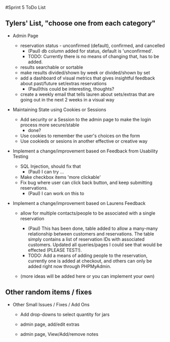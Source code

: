 #Sprint 5 ToDo List

## Tylers' List, "choose one from each category"

- Admin Page
    - reservation status - unconfirmed (default), confirmed, and cancelled
        - (Paul) db column added for status, default is 'unconfirmed'.  
        - TODO: Currently there is no means of changing that, has to be added.
    - results searchable or sortable
    - make results divided/shown by week or divided/shown by set
    - add a dashboard of visual metrics that gives insightful feedback about past/future set/extras reservations
        - (Paul)this could be interesting, thoughts?
    - create a weekly email that tells lauren about sets/extras that are going out in the next 2 weeks in a visual way

- Maintaining State using Cookies or Sessions
    - Add security or a Session to the admin page to make the login process more secure/stable
        - done?
    - Use cookies to remember the user's choices on the form
    - Use cookieds or sesions in another effective or creative way

- Implement a change/improvement based on Feedback from Usability Testing
    - SQL Injection, should fix that 
        - (Paul) I can try ... 
    - Make checkbox items 'more clickable'
    - Fix bug where user can click back button, and keep submitting reservations.
        - (Paul) I can work on this to

- Implement a change/improvement based on Laurens Feedback
    - allow for multiple contacts/people to be associated with a single reservation
        - (Paul) This has been done, table added to allow a many-many relationship between customers and reservations.  The table simply contains a list of reservation IDs with associated customers.  Updated all queries/pages I could see that would be effected (PLEASE TEST!).  
        - TODO: Add a means of adding people to the reservation, currently one is added at checkout, and others can only be added right now through PHPMyAdmin.
         
    - (more ideas will be added here or you can implement your own)




## Other random items / fixes

- Other Small Issues / Fixes / Add Ons

    - Add drop-downs to select quantity for jars

    - admin page, add/edit extras

    - admin page, View/Add/remove notes
